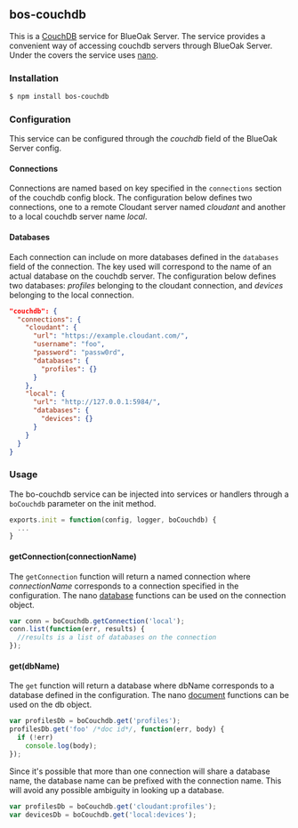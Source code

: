 ## bos-couchdb

This is a [CouchDB](https://couchdb.apache.org/) service for BlueOak Server.
The service provides a convenient way of accessing couchdb servers through BlueOak Server.
Under the covers the service uses [nano](https://github.com/dscape/nano).

### Installation

```bash
$ npm install bos-couchdb
```

### Configuration

This service can be configured through the _couchdb_ field of the BlueOak Server config.

#### Connections
Connections are named based on key specified in the `connections` section of the couchdb config block.
The configuration below defines two connections, one to a remote Cloudant server named _cloudant_ and another to a local couchdb server name _local_.

#### Databases
Each connection can include on more databases defined in the `databases` field of the connection.
The key used will correspond to the name of an actual database on the couchdb server.
The configuration below defines two databases: _profiles_ belonging to the cloudant connection, and _devices_ belonging to the local connection.

```json
"couchdb": {
  "connections": {
    "cloudant": {
      "url": "https://example.cloudant.com/",
      "username": "foo",
      "password": "passw0rd",
      "databases": {
        "profiles": {}
      }
    },
    "local": {
      "url": "http://127.0.0.1:5984/",
      "databases": {
        "devices": {}
      }
    }
  }
}
```

### Usage

The bo-couchdb service can be injected into services or handlers through a `boCouchdb` parameter on the init method.

```js
exports.init = function(config, logger, boCouchdb) {
  ...
}
```

#### getConnection(connectionName)
The `getConnection` function will return a named connection where _connectionName_ corresponds to a connection specified in the configuration.
The nano [database](https://github.com/dscape/nano#database-functions) functions can be used on the connection object.

```js
var conn = boCouchdb.getConnection('local');
conn.list(function(err, results) {
  //results is a list of databases on the connection
});
```

#### get(dbName)
The `get` function will return a database where dbName corresponds to a database defined in the configuration.
The nano [document](https://github.com/dscape/nano#document-functions) functions can be used on the db object.

```js
var profilesDb = boCouchdb.get('profiles');
profilesDb.get('foo' /*doc id*/, function(err, body) {
  if (!err)
    console.log(body);
});
```

Since it's possible that more than one connection will share a database name, the database name can be prefixed with the connection name.
This will avoid any possible ambiguity in looking up a database.

```js
var profilesDb = boCouchdb.get('cloudant:profiles');
var devicesDb = boCouchdb.get('local:devices');
```



